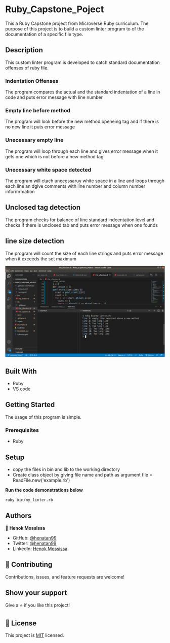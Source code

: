 # Ruby_Capstone_Poject
This a Ruby Capstone project from Microverse Ruby curriculum. The purpose of this project is to build a custom linter program to of the documentation of a specific file type. 

## Description 
This custom linter program is developed to catch standard documentation offenses of ruby file. 

### Indentation Offenses
The program compares the actual and the standard indentation of a line in code and puts error message with line number 

### Empty line before method
The program will look before the new method openeing tag and if there is no new line it puts error message

### Unecessary empty line
The program will loop through each line and gives error message when it gets one which is not before a new method tag

### Unecessary white space detected
The program will ctach unecessaruy white space in a line and loops through each line an dgive comments with line number and column number informrmation

## Unclosed tag detection
The program checks for balance of line standard indeentation level and checks if there is unclosed tab and puts error message when one founds

## line size detection
The program will count the size of each line strings and puts error message when it exceeds the set maximum 

 
![screenshot](assets/demo.png)
 

## Built With

- Ruby
- VS code

## Getting Started
The usage of this program is simple. 

### Prerequisites

- Ruby

## Setup
- copy the files in bin and lib to the working directory 
- Create class object by giving file name and path as argument 
    file = ReadFile.new('example.rb')

**Run the code demonstrations below**

```bash
ruby bin/my_linter.rb 
```

## Authors

👤 **Henok Mossissa**

- GitHub: [@henatan99](https://github.com/henatan99)
- Twitter: [@henatan99](https://twitter.com/henatan99)
- LinkedIn: [Henok Mossissa](https://www.linkedin.com/in/henok-mekonnen-2a251613/)

## :handshake: Contributing

Contributions, issues, and feature requests are welcome!

## Show your support

Give a :star:️ if you like this project!

## :memo: License

This project is [MIT](./LICENSE) licensed.
